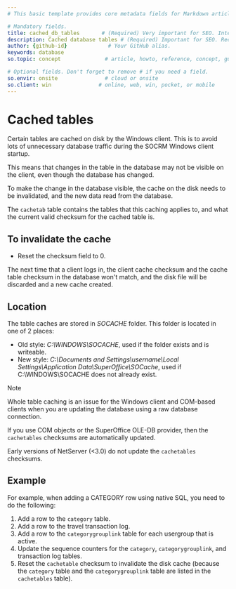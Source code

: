 ```yaml
---
# This basic template provides core metadata fields for Markdown articles on docs.superoffice.com.

# Mandatory fields.
title: cached_db_tables       # (Required) Very important for SEO. Intent in a unique string of 43-59 chars including spaces.
description: Cached database tables # (Required) Important for SEO. Recommended character length is 115-145 characters including spaces.
author: {github-id}             # Your GitHub alias.
keywords: database
so.topic: concept              # article, howto, reference, concept, guide

# Optional fields. Don't forget to remove # if you need a field.
so.envir: onsite               # cloud or onsite
so.client: win               # online, web, win, pocket, or mobile
---
```


# Cached tables

Certain tables are cached on disk by the Windows client. This is to avoid lots of unnecessary database traffic during the SOCRM Windows client startup.

This means that changes in the table in the database may not be visible on the client, even though the database has changed.

To make the change in the database visible, the cache on the disk needs to be invalidated, and the new data read from the database.

The `cachetab` table contains the tables that this caching applies to, and what the current valid checksum for the cached table is.

## To invalidate the cache

* Reset the checksum field to 0.

The next time that a client logs in, the client cache checksum and the cache table checksum in the database won't match, and the disk file will be discarded and a new cache created.

## Location

The table caches are stored in *SOCACHE* folder. This folder is located in one of 2 places:

* Old style: *C:\\WINDOWS\\SOCACHE*, used if the folder exists and is writeable.
* New style: *C:\\Documents and Settings\\username\\Local Settings\\Application Data\\SuperOffice\\SOCache*, used if C:\\WINDOWS\\SOCACHE does not already exist.

> [!NOTE]
> Whole table caching is an issue for the Windows client and COM-based clients when you are updating the database using a raw database connection.

If you use COM objects or the SuperOffice OLE-DB provider, then the `cachetables` checksums are automatically updated.

Early versions of NetServer (\<3.0) do not update the `cachetables` checksums.

## Example

For example, when adding a CATEGORY row using native SQL, you need to do the following:

1. Add a row to the `category` table.
2. Add a row to the travel transaction log.
3. Add a row to the `categorygrouplink` table for each usergroup that is active.
4. Update the sequence counters for the `category`, `categorygrouplink`, and transaction log tables.
5. Reset the `cachetable` checksum to invalidate the disk cache (because the `category` table and the `categorygrouplink` table are listed in the `cachetables` table).
